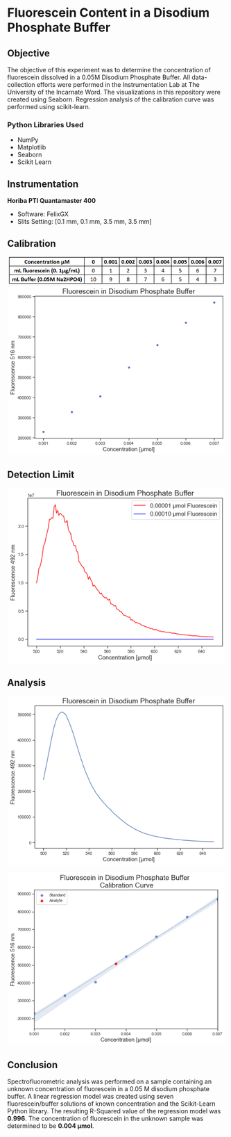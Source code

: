 # Fluorescein Content in a Disodium Phosphate Buffer

##  Objective
The objective of this experiment was to determine the concentration of fluorescein dissolved in a 0.05M Disodium Phosphate Buffer. 
All data-collection efforts were performed in the Instrumentation Lab at The University of the Incarnate Word. The visualizations in this repository were created using Seaborn. Regression analysis  of the calibration curve was performed using scikit-learn.
### Python Libraries Used 
* NumPy
* Matplotlib
* Seaborn
* Scikit Learn



##  Instrumentation 
**Horiba PTI Quantamaster 400** <br>
* Software: FelixGX <br>
* Slits Setting: [0.1 mm, 0.1 mm, 3.5 mm, 3.5 mm]







##  Calibration
<p  align = "center" >
<img src="img/table.PNG", width="500">
<img src="img/fluorescein_conc.png" width="500">
</p>

##  Detection Limit
<p  align = "center" >
<img src="img/detection_limit.png" width="500">
</p>


##   Analysis 


<p  align = "center" >
<img src="img/analyte.png" width="500">
</p>

<p  align = "center" >
<img src="img/analyte_cal.png" width="500">
</p>

## Conclusion

Spectrofluorometric analysis was performed on a sample containing an unknown concentration of fluorescein in a 0.05 M disodium phosphate buffer. A linear regression model was created using seven fluorescein/buffer solutions of known concentration and the Scikit-Learn Python library. The resulting R-Squared value of the regression model was **0.996**. The concentration of fluorescein in the unknown sample was determined to be **0.004 μmol**.